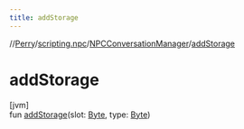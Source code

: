 ```yaml
---
title: addStorage
---
```

//[Perry](../../../index.html)/[scripting.npc](../index.html)/[NPCConversationManager](index.html)/[addStorage](add-storage.html)



# addStorage



[jvm]\
fun [addStorage](add-storage.html)(slot: [Byte](https://kotlinlang.org/api/latest/jvm/stdlib/kotlin/-byte/index.html), type: [Byte](https://kotlinlang.org/api/latest/jvm/stdlib/kotlin/-byte/index.html))




